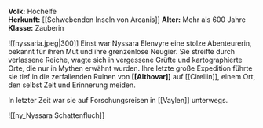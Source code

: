 
**Volk:** Hochelfe  
**Herkunft:** [[Schwebenden Inseln von Arcanis]] 
**Alter:** Mehr als 600 Jahre  
**Klasse:** Zauberin

![[nyssaria.jpeg|300]]
Einst war Nyssara Elenvyre eine stolze Abenteurerin, bekannt für ihren Mut und ihre grenzenlose Neugier. Sie streifte durch verlassene Reiche, wagte sich in vergessene Grüfte und kartographierte Orte, die nur in Mythen erwähnt wurden. Ihre letzte große Expedition führte sie tief in die zerfallenden Ruinen von **[[Althovar]]** auf [[Cirellin]], einem Ort, den selbst Zeit und Erinnerung meiden.

In letzter Zeit war sie auf Forschungsreisen in [[Vaylen]] unterwegs.

![[ny_Nyssara Schattenfluch]]